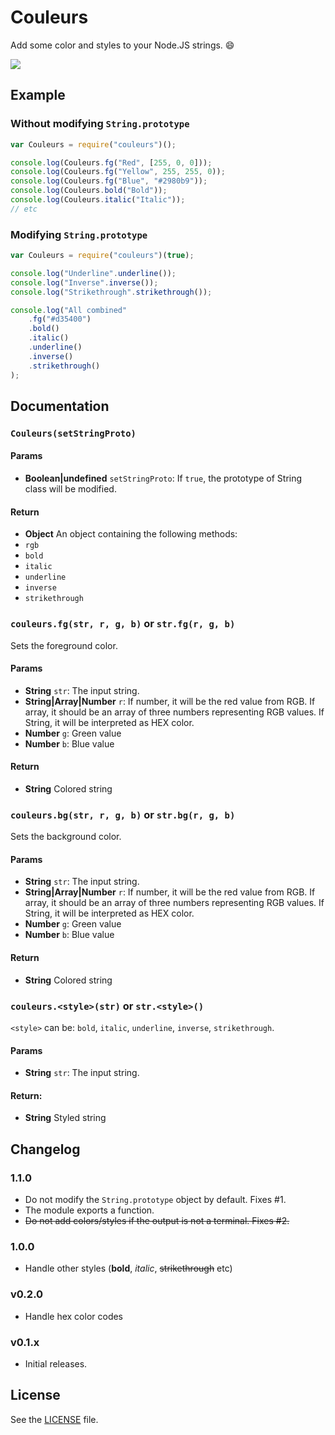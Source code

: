 Couleurs
========
Add some color and styles to your Node.JS strings. :smile:

![](http://i.imgur.com/M83wW95.png)

## Example

### Without modifying `String.prototype`

```js
var Couleurs = require("couleurs")();

console.log(Couleurs.fg("Red", [255, 0, 0]));
console.log(Couleurs.fg("Yellow", 255, 255, 0));
console.log(Couleurs.fg("Blue", "#2980b9"));
console.log(Couleurs.bold("Bold"));
console.log(Couleurs.italic("Italic"));
// etc
```

### Modifying `String.prototype`

```js
var Couleurs = require("couleurs")(true);

console.log("Underline".underline());
console.log("Inverse".inverse());
console.log("Strikethrough".strikethrough());

console.log("All combined"
    .fg("#d35400")
    .bold()
    .italic()
    .underline()
    .inverse()
    .strikethrough()
);
```

## Documentation

### `Couleurs(setStringProto)`

#### Params
- **Boolean|undefined** `setStringProto`: If `true`, the prototype of String class will be modified.

#### Return
- **Object** An object containing the following methods:
 - `rgb`
 - `bold`
 - `italic`
 - `underline`
 - `inverse`
 - `strikethrough`

### `couleurs.fg(str, r, g, b)` or `str.fg(r, g, b)`
Sets the foreground color.

#### Params
- **String** `str`: The input string.
- **String|Array|Number** `r`: If number, it will be the red value from RGB. If array, it should be an array of three numbers representing RGB values.
If String, it will be interpreted as HEX color.
- **Number** `g`: Green value
- **Number** `b`: Blue value

#### Return
- **String** Colored string

### `couleurs.bg(str, r, g, b)` or `str.bg(r, g, b)`
Sets the background color.

#### Params
- **String** `str`: The input string.
- **String|Array|Number** `r`: If number, it will be the red value from RGB. If array, it should be an array of three numbers representing RGB values.
If String, it will be interpreted as HEX color.
- **Number** `g`: Green value
- **Number** `b`: Blue value

#### Return
- **String** Colored string

### `couleurs.<style>(str)` or `str.<style>()`
`<style>` can be: `bold`, `italic`, `underline`, `inverse`, `strikethrough`.

#### Params
- **String** `str`: The input string.

#### Return:
* **String** Styled string

## Changelog

### 1.1.0
 - Do not modify the `String.prototype` object by default. Fixes #1.
 - The module exports a function.
 - ~~Do not add colors/styles if the output is not a terminal. Fixes #2.~~

### 1.0.0
 - Handle other styles (**bold**, *italic*, ~~strikethrough~~ etc)

### v0.2.0
 - Handle hex color codes

### v0.1.x
 - Initial releases.

## License
See the [LICENSE](/LICENSE) file.
